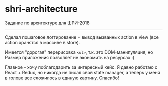 # shri-architecture
Задание по архитектуре для ШРИ-2018

---

Сделал пошаговое логгирование + вывод вызванных action в view (все action хранятся в массиве в store).

Имеется "дорогая" перерисовка `<ul>`, т.к. это DOM-манипуляция, но Размер приложения позволяет не экономить на ресурсах :)

Главное - хочу поблагодарить за интересный кейс. Я давно работаю с React + Redux, но никогда не писал свой state manager, а теперь у меня в голове все сложилось в единую картину. Спасибо!
